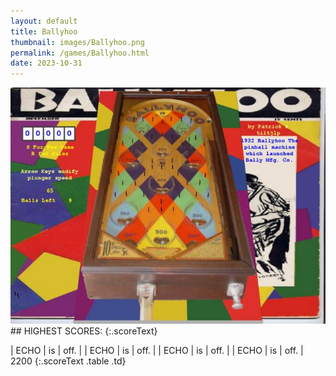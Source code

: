 ```yaml
---
layout: default
title: Ballyhoo
thumbnail: images/Ballyhoo.png
permalink: /games/Ballyhoo.html
date: 2023-10-31
---
```


<img src="../images/Ballyhoo.png" class="gameThumbnail img-fluid mx-auto align-middle">
## HIGHEST SCORES:
{:.scoreText}

| ECHO | is | off. | 
| ECHO | is | off. | 
| ECHO | is | off. | 
| ECHO | is | off. | 
2200 
{:.scoreText .table .td}
